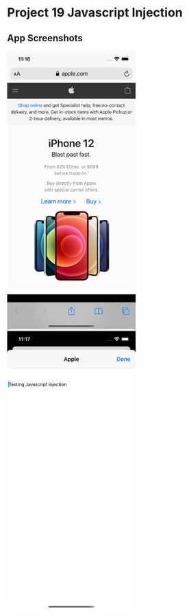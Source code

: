 # Project 19 Javascript Injection
<p>

## App Screenshots
<img src= "/Project19/screenshots/1.png" width = "300">
<img src= "/Project19/screenshots/2.png" width = "300">
</p>



